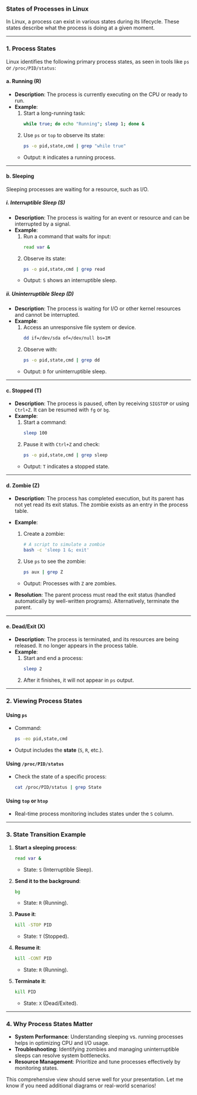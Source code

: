 ### **States of Processes in Linux**

In Linux, a process can exist in various states during its lifecycle. These states describe what the process is doing at a given moment.

---

### **1. Process States**
Linux identifies the following primary process states, as seen in tools like `ps` or `/proc/PID/status`:

#### **a. Running (R)**
- **Description**: The process is currently executing on the CPU or ready to run.
- **Example**:  
  1. Start a long-running task:
     ```bash
     while true; do echo "Running"; sleep 1; done &
     ```
  2. Use `ps` or `top` to observe its state:
     ```bash
     ps -o pid,state,cmd | grep "while true"
     ```
  - Output: `R` indicates a running process.

---

#### **b. Sleeping**
Sleeping processes are waiting for a resource, such as I/O.

##### **i. Interruptible Sleep (S)**
- **Description**: The process is waiting for an event or resource and can be interrupted by a signal.
- **Example**:  
  1. Run a command that waits for input:
     ```bash
     read var &
     ```
  2. Observe its state:
     ```bash
     ps -o pid,state,cmd | grep read
     ```
  - Output: `S` shows an interruptible sleep.

##### **ii. Uninterruptible Sleep (D)**
- **Description**: The process is waiting for I/O or other kernel resources and cannot be interrupted.
- **Example**:  
  1. Access an unresponsive file system or device.
     ```bash
     dd if=/dev/sda of=/dev/null bs=1M
     ```
  2. Observe with:
     ```bash
     ps -o pid,state,cmd | grep dd
     ```
  - Output: `D` for uninterruptible sleep.

---

#### **c. Stopped (T)**
- **Description**: The process is paused, often by receiving `SIGSTOP` or using `Ctrl+Z`. It can be resumed with `fg` or `bg`.
- **Example**:  
  1. Start a command:
     ```bash
     sleep 100
     ```
  2. Pause it with `Ctrl+Z` and check:
     ```bash
     ps -o pid,state,cmd | grep sleep
     ```
  - Output: `T` indicates a stopped state.

---

#### **d. Zombie (Z)**
- **Description**: The process has completed execution, but its parent has not yet read its exit status. The zombie exists as an entry in the process table.
- **Example**:  
  1. Create a zombie:
     ```bash
     # A script to simulate a zombie
     bash -c 'sleep 1 &; exit'
     ```
  2. Use `ps` to see the zombie:
     ```bash
     ps aux | grep Z
     ```
  - Output: Processes with `Z` are zombies.

- **Resolution**: The parent process must read the exit status (handled automatically by well-written programs). Alternatively, terminate the parent.

---

#### **e. Dead/Exit (X)**
- **Description**: The process is terminated, and its resources are being released. It no longer appears in the process table.
- **Example**:
  1. Start and end a process:
     ```bash
     sleep 2
     ```
  2. After it finishes, it will not appear in `ps` output.

---

### **2. Viewing Process States**
#### **Using `ps`**
- Command:
  ```bash
  ps -eo pid,state,cmd
  ```
- Output includes the **state** (`S`, `R`, etc.).

#### **Using `/proc/PID/status`**
- Check the state of a specific process:
  ```bash
  cat /proc/PID/status | grep State
  ```

#### **Using `top` or `htop`**
- Real-time process monitoring includes states under the `S` column.

---

### **3. State Transition Example**
1. **Start a sleeping process**:
   ```bash
   read var &
   ```
   - State: `S` (Interruptible Sleep).

2. **Send it to the background**:
   ```bash
   bg
   ```
   - State: `R` (Running).

3. **Pause it**:
   ```bash
   kill -STOP PID
   ```
   - State: `T` (Stopped).

4. **Resume it**:
   ```bash
   kill -CONT PID
   ```
   - State: `R` (Running).

5. **Terminate it**:
   ```bash
   kill PID
   ```
   - State: `X` (Dead/Exited).

---

### **4. Why Process States Matter**
- **System Performance**: Understanding sleeping vs. running processes helps in optimizing CPU and I/O usage.
- **Troubleshooting**: Identifying zombies and managing uninterruptible sleeps can resolve system bottlenecks.
- **Resource Management**: Prioritize and tune processes effectively by monitoring states.

This comprehensive view should serve well for your presentation. Let me know if you need additional diagrams or real-world scenarios!
